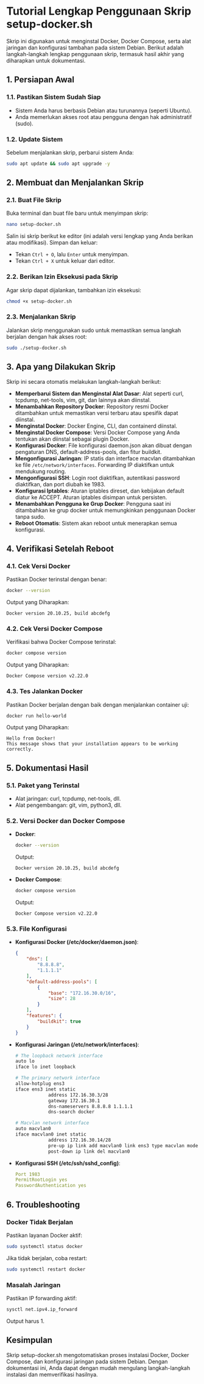 # Tutorial Lengkap Penggunaan Skrip setup-docker.sh

Skrip ini digunakan untuk menginstal Docker, Docker Compose, serta alat jaringan dan konfigurasi tambahan pada sistem Debian. Berikut adalah langkah-langkah lengkap penggunaan skrip, termasuk hasil akhir yang diharapkan untuk dokumentasi.

## 1. Persiapan Awal

### 1.1. Pastikan Sistem Sudah Siap
- Sistem Anda harus berbasis Debian atau turunannya (seperti Ubuntu).
- Anda memerlukan akses root atau pengguna dengan hak administratif (sudo).

### 1.2. Update Sistem
Sebelum menjalankan skrip, perbarui sistem Anda:
```bash
sudo apt update && sudo apt upgrade -y
```

## 2. Membuat dan Menjalankan Skrip

### 2.1. Buat File Skrip
Buka terminal dan buat file baru untuk menyimpan skrip:
```bash
nano setup-docker.sh
```
Salin isi skrip berikut ke editor (ini adalah versi lengkap yang Anda berikan atau modifikasi). Simpan dan keluar:
- Tekan `Ctrl + O`, lalu `Enter` untuk menyimpan.
- Tekan `Ctrl + X` untuk keluar dari editor.

### 2.2. Berikan Izin Eksekusi pada Skrip
Agar skrip dapat dijalankan, tambahkan izin eksekusi:
```bash
chmod +x setup-docker.sh
```

### 2.3. Menjalankan Skrip
Jalankan skrip menggunakan sudo untuk memastikan semua langkah berjalan dengan hak akses root:
```bash
sudo ./setup-docker.sh
```

## 3. Apa yang Dilakukan Skrip
Skrip ini secara otomatis melakukan langkah-langkah berikut:
- **Memperbarui Sistem dan Menginstal Alat Dasar**: Alat seperti curl, tcpdump, net-tools, vim, git, dan lainnya akan diinstal.
- **Menambahkan Repository Docker**: Repository resmi Docker ditambahkan untuk memastikan versi terbaru atau spesifik dapat diinstal.
- **Menginstal Docker**: Docker Engine, CLI, dan containerd diinstal.
- **Menginstal Docker Compose**: Versi Docker Compose yang Anda tentukan akan diinstal sebagai plugin Docker.
- **Konfigurasi Docker**: File konfigurasi daemon.json akan dibuat dengan pengaturan DNS, default-address-pools, dan fitur buildkit.
- **Mengonfigurasi Jaringan**: IP statis dan interface macvlan ditambahkan ke file `/etc/network/interfaces`. Forwarding IP diaktifkan untuk mendukung routing.
- **Mengonfigurasi SSH**: Login root diaktifkan, autentikasi password diaktifkan, dan port diubah ke 1983.
- **Konfigurasi Iptables**: Aturan iptables direset, dan kebijakan default diatur ke ACCEPT. Aturan iptables disimpan untuk persisten.
- **Menambahkan Pengguna ke Grup Docker**: Pengguna saat ini ditambahkan ke grup docker untuk memungkinkan penggunaan Docker tanpa sudo.
- **Reboot Otomatis**: Sistem akan reboot untuk menerapkan semua konfigurasi.

## 4. Verifikasi Setelah Reboot

### 4.1. Cek Versi Docker
Pastikan Docker terinstal dengan benar:
```bash
docker --version
```
Output yang Diharapkan:
```plaintext
Docker version 20.10.25, build abcdefg
```

### 4.2. Cek Versi Docker Compose
Verifikasi bahwa Docker Compose terinstal:
```bash
docker compose version
```
Output yang Diharapkan:
```plaintext
Docker Compose version v2.22.0
```

### 4.3. Tes Jalankan Docker
Pastikan Docker berjalan dengan baik dengan menjalankan container uji:
```bash
docker run hello-world
```
Output yang Diharapkan:
```plaintext
Hello from Docker!
This message shows that your installation appears to be working correctly.
```

## 5. Dokumentasi Hasil

### 5.1. Paket yang Terinstal
- Alat jaringan: curl, tcpdump, net-tools, dll.
- Alat pengembangan: git, vim, python3, dll.

### 5.2. Versi Docker dan Docker Compose
- **Docker**:
    ```bash
    docker --version
    ```
    Output:
    ```plaintext
    Docker version 20.10.25, build abcdefg
    ```
- **Docker Compose**:
    ```bash
    docker compose version
    ```
    Output:
    ```plaintext
    Docker Compose version v2.22.0
    ```

### 5.3. File Konfigurasi
- **Konfigurasi Docker (/etc/docker/daemon.json)**:
    ```json
    {
        "dns": [
            "8.8.8.8",
            "1.1.1.1"
        ],
        "default-address-pools": [
            {
                "base": "172.16.30.0/16",
                "size": 28
            }
        ],
        "features": {
            "buildkit": true
        }
    }
    ```
- **Konfigurasi Jaringan (/etc/network/interfaces)**:
    ```bash
    # The loopback network interface
    auto lo
    iface lo inet loopback

    # The primary network interface
    allow-hotplug ens3
    iface ens3 inet static
                address 172.16.30.3/28
                gateway 172.16.30.1
                dns-nameservers 8.8.8.8 1.1.1.1
                dns-search docker

    # Macvlan network interface
    auto macvlan0
    iface macvlan0 inet static
                address 172.16.30.14/28
                pre-up ip link add macvlan0 link ens3 type macvlan mode bridge
                post-down ip link del macvlan0
    ```
- **Konfigurasi SSH (/etc/ssh/sshd_config)**:
    ```yaml
    Port 1983
    PermitRootLogin yes
    PasswordAuthentication yes
    ```

## 6. Troubleshooting

### Docker Tidak Berjalan
Pastikan layanan Docker aktif:
```bash
sudo systemctl status docker
```
Jika tidak berjalan, coba restart:
```bash
sudo systemctl restart docker
```

### Masalah Jaringan
Pastikan IP forwarding aktif:
```bash
sysctl net.ipv4.ip_forward
```
Output harus 1.

## Kesimpulan
Skrip setup-docker.sh mengotomatiskan proses instalasi Docker, Docker Compose, dan konfigurasi jaringan pada sistem Debian. Dengan dokumentasi ini, Anda dapat dengan mudah mengulang langkah-langkah instalasi dan memverifikasi hasilnya.
